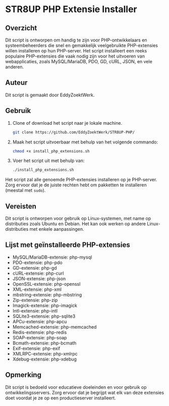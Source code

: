 # STR8UP PHP Extensie Installer

## Overzicht

Dit script is ontworpen om handig te zijn voor PHP-ontwikkelaars en systeembeheerders die snel en gemakkelijk veelgebruikte PHP-extensies willen installeren op hun PHP-server. Het script installeert een reeks populaire PHP-extensies die vaak nodig zijn voor het uitvoeren van webapplicaties, zoals MySQL/MariaDB, PDO, GD, cURL, JSON, en vele anderen.

## Auteur

Dit script is gemaakt door EddyZoektWerk.

## Gebruik

1. Clone of download het script naar je lokale machine.
   ```bash
   git clone https://github.com/EddyZoektWerk/STR8UP-PHP/
   ```
      
3. Maak het script uitvoerbaar met behulp van het volgende commando:

   ```bash
   chmod +x install_php_extensions.sh
   ```

4. Voer het script uit met behulp van:

   ```bash
   ./install_php_extensions.sh
   ```

Het script zal alle genoemde PHP-extensies installeren op je PHP-server. Zorg ervoor dat je de juiste rechten hebt om pakketten te installeren (meestal met `sudo`).

## Vereisten

Dit script is ontworpen voor gebruik op Linux-systemen, met name op distributies zoals Ubuntu en Debian. Het kan ook werken op andere Linux-distributies met enkele aanpassingen.

## Lijst met geïnstalleerde PHP-extensies

- MySQL/MariaDB-extensie: php-mysql
- PDO-extensie: php-pdo
- GD-extensie: php-gd
- cURL-extensie: php-curl
- JSON-extensie: php-json
- OpenSSL-extensie: php-openssl
- XML-extensie: php-xml
- mbstring-extensie: php-mbstring
- Zip-extensie: php-zip
- Imagick-extensie: php-imagick
- Intl-extensie: php-intl
- SQLite3-extensie: php-sqlite3
- APCu-extensie: php-apcu
- Memcached-extensie: php-memcached
- Redis-extensie: php-redis
- SOAP-extensie: php-soap
- Bcmath-extensie: php-bcmath
- Exif-extensie: php-exif
- XMLRPC-extensie: php-xmlrpc
- Xdebug-extensie: php-xdebug

## Opmerking

Dit script is bedoeld voor educatieve doeleinden en voor gebruik op ontwikkelingsservers. Zorg ervoor dat je begrijpt wat elk van deze extensies doet voordat je ze op een productieserver installeert.
